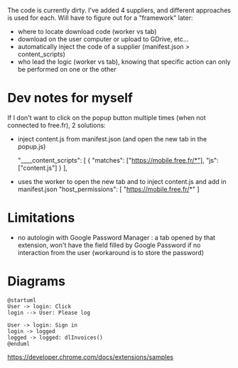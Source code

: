 The code is currently dirty.
I've added 4 suppliers, and different approaches is used for each.
Will have to figure out for a "framework" later:
- where to locate download code (worker vs tab)
- download on the user computer or upload to GDrive, etc...
- automatically inject the code of a supplier (manifest.json > content_scripts)
- who lead the logic (worker vs tab), knowing that specific action can only be performed on one or the other


# Dev notes for myself
If I don't want to click on the popup button multiple times (when not connected to free.fr), 2 solutions:

- inject content.js from manifest.json (and open the new tab in the popup.js)

  "____content_scripts": [
  {
  "matches": ["https://mobile.free.fr/*"],
  "js": ["content.js"]
  }
  ],

- uses the worker to open the new tab and to inject content.js and add in manifest.json
  "host_permissions": [
  "https://mobile.free.fr/*"
  ]

# Limitations

- no autologin with Google Password Manager : a tab opened by that extension, won't have the field filled by Google Password if no interaction from the user (workaround is to store the password)
# Diagrams
```plantuml
@startuml
User -> login: Click
login --> User: Please log

User -> login: Sign in
login -> logged
logged -> logged: dlInvoices()
@enduml
```


https://developer.chrome.com/docs/extensions/samples
